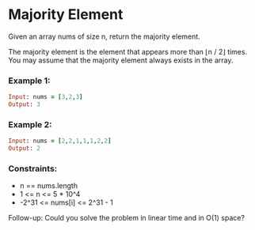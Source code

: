 # Majority Element

Given an array nums of size n, return the majority element.

The majority element is the element that appears more than ⌊n / 2⌋ times. You may assume that the majority element always exists in the array.

### Example 1:
```ruby
Input: nums = [3,2,3]
Output: 3
```
### Example 2:
```ruby
Input: nums = [2,2,1,1,1,2,2]
Output: 2
```
### Constraints:

- n == nums.length
- 1 <= n <= 5 * 10^4
- -2^31 <= nums[i] <= 2^31 - 1
 

Follow-up: Could you solve the problem in linear time and in O(1) space?